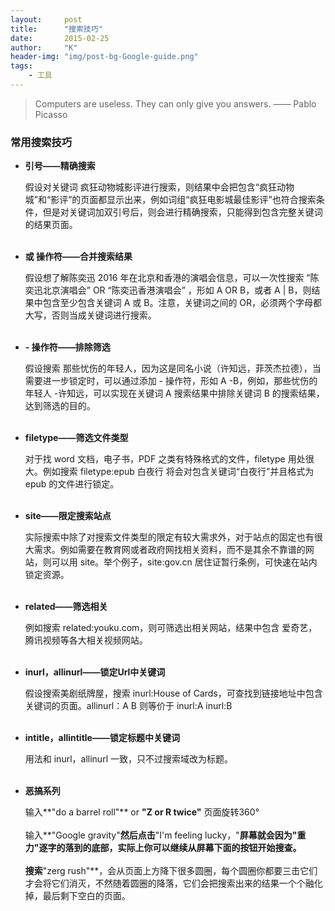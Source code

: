 ```yaml
---
layout:     post
title:      "搜索技巧"
date:       2015-02-25
author:     "K"
header-img: "img/post-bg-Google-guide.png"
tags:
    - 工具 
---
```



> Computers are useless. They can only give you answers. —— Pablo Picasso


### 常用搜索技巧

    
*  **引号——精确搜索**

    假设对关键词 疯狂动物城影评进行搜索，则结果中会把包含“疯狂动物城”和“影评”的页面都显示出来，例如词组“疯狂电影城最佳影评”也符合搜索条件，但是对关键词加双引号后，则会进行精确搜索，只能得到包含完整关键词的结果页面。
<br><br>

*  **或 操作符——合并搜索结果** 

    假设想了解陈奕迅 2016 年在北京和香港的演唱会信息，可以一次性搜索 “陈奕迅北京演唱会” OR “陈奕迅香港演唱会” ，形如 A OR B，或者 A \| B，则结果中包含至少包含关键词 A 或 B。注意，关键词之间的 OR，必须两个字母都大写，否则当成关键词进行搜索。
<br><br>

*  **- 操作符——排除筛选** 

    假设搜索 那些忧伤的年轻人，因为这是同名小说（许知远，菲茨杰拉德），当需要进一步锁定时，可以通过添加 - 操作符，形如 A -B，例如，那些忧伤的年轻人 -许知远，可以实现在关键词 A 搜索结果中排除关键词 B 的搜索结果，达到筛选的目的。
<br><br>

*  **filetype——筛选文件类型** 

    对于找 word 文档，电子书，PDF 之类有特殊格式的文件，filetype 用处很大。例如搜索 filetype:epub 白夜行 将会对包含关键词“白夜行”并且格式为 epub 的文件进行锁定。
<br><br>
    
*  **site——限定搜索站点** 

    实际搜索中除了对搜索文件类型的限定有较大需求外，对于站点的固定也有很大需求。例如需要在教育网或者政府网找相关资料，而不是其余不靠谱的网站，则可以用 site。举个例子，site:gov.cn 居住证暂行条例，可快速在站内锁定资源。
<br><br>
   
*  **related——筛选相关** 

    例如搜索 related:youku.com，则可筛选出相关网站，结果中包含 爱奇艺，腾讯视频等各大相关视频网站。
<br><br>
  
*  **inurl，allinurl——锁定Url中关键词** 

    假设搜索美剧纸牌屋，搜索 inurl:House of Cards，可查找到链接地址中包含关键词的页面。allinurl：A B 则等价于 inurl:A inurl:B
<br><br>
  
*  **intitle，allintitle——锁定标题中关键词** 

    用法和 inurl，allinurl 一致，只不过搜索域改为标题。
<br><br>
   
*  **恶搞系列** 

    输入**"do a barrel roll"** or **"Z or R twice"** 页面旋转360° 
<br><br>
    输入**"Google gravity"**然后点击**"I'm feeling lucky，"**屏幕就会因为"重力"逐字的落到的底部，实际上你可以继续从屏幕下面的按钮开始搜查。 
<br><br>
    搜索**"zerg rush"**，会从页面上方降下很多圆圈，每个圆圈你都要三击它们才会将它们消灭，不然随着圆圈的降落，它们会把搜索出来的结果一个个融化掉，最后剩下空白的页面。
<br><br>
    
